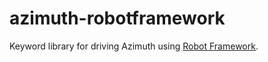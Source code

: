 # azimuth-robotframework

Keyword library for driving Azimuth using [Robot Framework](https://robotframework.org/).
